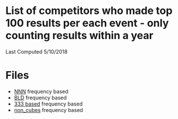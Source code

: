 # List of competitors who made top 100 results  per each event - only counting results within a year
Last Computed 5/10/2018 

# Files
 - [NNN](https://github.com/openseasgmail/WCAstuff/blob/master/Top100Frequency/Results/nbyn.md) frequency based
 - [BLD](https://github.com/openseasgmail/WCAstuff/blob/master/Top100Frequency/Results/all_bld.md) frequency based
 - [333 based](https://github.com/openseasgmail/WCAstuff/blob/master/Top100Frequency/Results/333based.md) frequency based
 - [non_cubes](https://github.com/openseasgmail/WCAstuff/blob/master/Top100Frequency/Results/non_cubes.md) frequency based
